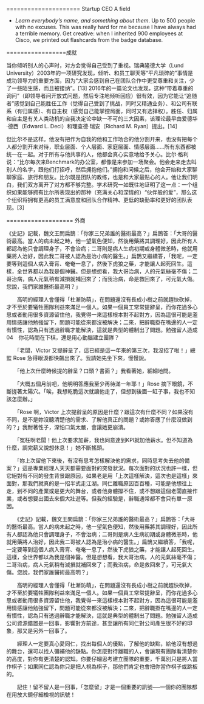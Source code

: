 ===================== Startup CEO A field

- *Learn everybody’s name, and something about them*. Up to 500 people with no excuses. This was really hard for me because I have always had a terrible memory. Get creative: when I inherited 900 employees at Cisco, we printed out flashcards from the badge database.



=================成就

当你倾听别人的心声时，对方会觉得自己受到了重视。瑞典隆德大学（Lund University）2003年的一项研究发现，倾听、和员工聊天等“平凡琐碎的”事情是成功领导力的重要方面，因为“大家会感到自己在团队合作中更受尊重和关注，少了一些陌生感，而且被接纳”。[13] 2016年的一篇论文也发现，这种“带着尊重的询问”（即领导者问开放式问题，然后专注地倾听回应）很有效，因为它能让“追随者”感觉到自己能胜任工作（觉得自己受到了挑战，同时又精通业务）、和公司有联系（有归属感）、有自主权（感觉自己能掌控局面，同时又有选择权）。胜任、归属和自主是有关人类动机的自我决定论中缺一不可的三大因素，该理论最早由爱德华·德西（Edward L. Deci）和理查德·瑞安（Richard M. Ryan）提出。[14]

但比尔不是这样。他没有把作为自我的他和工作场合的他分割开来，也没有把每个人都分割开来对待，职业层面、个人层面、家庭层面、情感层面......所有东西都被统一在一起。对于所有与他共事的人，他都会真心实意地给予关心。比尔·格利说：“比尔每次来Benchmark的办公室，都像是来参加一场聚会。他会走来走去叫别人的名字，跟他们打招呼，然后拥抱他们。”拥抱和问候之后，他会开始和大家聊聊家庭、旅行和朋友。比尔既是团队的教练，也是和大家最贴心的人。他让我们明白，我们双方离开了对方都不够完整。学术研究一如既往地证明了这一点：一个组织如果能够拥有比尔所表现出的那种（充满关心和深情的）“伙伴般的爱”，那么这个组织将拥有更高的员工满意度和团队合作精神、更低的缺勤率和更好的团队表现。[3]

=================== 外商

《史記》記載，魏文王問扁鵲：「你家三兄弟誰的醫術最高？」扁鵲答：「大哥的醫術最高。當人的病未起之時，他一望氣色便知，然後用藥將其調理好，因此所有人都認為他只會調理身子，不會治病；二哥則是病人生病初期或身體微恙時，他就用藥將人治好，因此我二哥被人認為是治小病的醫生。」扁鵲又繼續答，「我呢，一定要等到這個人病入膏肓、奄奄一息了，然後下虎狼之藥，才能讓人起死回生。這樣，全世界都以為我是個神醫。但是想想看，我大哥治病，人的元氣絲毫不傷；二哥治病，病人元氣稍有減損就補回來了；而我治病，命是救回來了，可元氣大傷。您說，我們家誰醫術最高明？」

　　高明的經理人會懂得「杜漸防萌」，在問題還沒有長成小樹之前就趕快砍掉，才不至於要犧牲團隊利益來滿足一個人。如果一個員工常常提辭呈，而你花過多心思或者動用很多資源留住他，我覺得一來這樣根本對不起對方，因為這很可能是濫用情感讓他勉強留下，問題可能從來都沒被解決；二來，把辭職掛在嘴邊的人一定有慣性，認為只有透過辭職才能解決，這就是典型的體制出了問題。勉強留人造成
04　你花時間在下棋，還是用心動腦建立團隊？





　　「老闆，Victor 又提辭呈了，這已經是這一年來的第三次，我沒招了啦！」總監 Rose 急得眼淚都快飆出來了。我請她先坐下來，慢慢說。

　　「他上次什麼時候提的辭呈？口頭？書面？」我看著她，細細地問。

　　「大概五個月前吧，他明明答應我至少再待滿一年耶！」Rose 摘下眼鏡，不斷搓著太陽穴。「唉，我想乾脆這次就讓他走了，但想到後面一缸子事，我也不知該怎麼辦。」

　　「Rose 啊，Victor 上次提辭呈的原因是什麼？跟這次有什麼不同？如果沒有不同，是不是妳沒聽清楚他的需求、了解他真正的問題？或妳答應了什麼沒做到的？」我耐著性子，深怕口氣太嚴，會讓她更崩潰。

　　「冤枉啊老闆！他上次要求加薪，我也同意達到KPI就加他薪水。但不知道為什麼，調完薪又說想休息！」她不斷搖頭。

　　「妳上次留他下來後，有沒有思考怎樣解決他的需求，同時思考失去他的備案？」這是專業經理人天天都需要面對的突發狀況。每次面對的狀況也許一樣，但它絕對有不同的發生背景跟原因，如果老是用「上次這樣解決，這次也是這樣」來面對，那我們就真的是一招半式走江湖。同仁離職原因百百種，可能是他想往上走，到不同的產業或是更大的舞台，或者他身體撐不住，或不想跟這個老闆直接作業，或者想要出國去來個大壯遊等。但我的經驗是，辭職通常都不會只有單一原因。

　　《史記》記載，魏文王問扁鵲：「你家三兄弟誰的醫術最高？」扁鵲答：「大哥的醫術最高。當人的病未起之時，他一望氣色便知，然後用藥將其調理好，因此所有人都認為他只會調理身子，不會治病；二哥則是病人生病初期或身體微恙時，他就用藥將人治好，因此我二哥被人認為是治小病的醫生。」扁鵲又繼續答，「我呢，一定要等到這個人病入膏肓、奄奄一息了，然後下虎狼之藥，才能讓人起死回生。這樣，全世界都以為我是個神醫。但是想想看，我大哥治病，人的元氣絲毫不傷；二哥治病，病人元氣稍有減損就補回來了；而我治病，命是救回來了，可元氣大傷。您說，我們家誰醫術最高明？」

　　高明的經理人會懂得「杜漸防萌」，在問題還沒有長成小樹之前就趕快砍掉，才不至於要犧牲團隊利益來滿足一個人。如果一個員工常常提辭呈，而你花過多心思或者動用很多資源留住他，我覺得一來這樣根本對不起對方，因為這很可能是濫用情感讓他勉強留下，問題可能從來都沒被解決；二來，把辭職掛在嘴邊的人一定有慣性，認為只有透過辭職才能解決，這就是典型的體制出了問題。勉強留人造成公司資源錯置是一回事，影響對方前途，甚至讓所有同仁對公司產生很不好的印象，那又是另外一回事了。

　　經理人一定要真心愛同仁，找出每個人的優點，了解他的缺點，給他沒有想過的舞台，還可以找人彌補他的缺點。你怎麼對待離職的人，會讓現有團隊看清楚你的高度，對你有更清楚的認知。你要仔細思考建立團隊的重要，千萬別只是將人當作棋子；如果同仁認為你只是把人視為棋子，那他們肯定也會把你當作棋子或跳板的。

　　記住！留不留人是一回事，「怎麼留」才是一個重要的訊號──一個你的團隊都在用放大鏡仔細檢視的訊號！